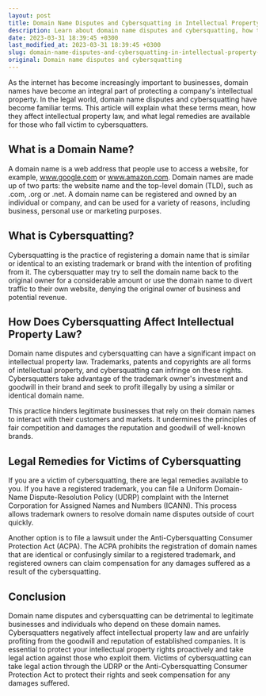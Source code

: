 ```yaml
---
layout: post
title: Domain Name Disputes and Cybersquatting in Intellectual Property Law
description: Learn about domain name disputes and cybersquatting, how they affect intellectual property law, and what legal remedies are available for victims of cybersquatting.
date: 2023-03-31 18:39:45 +0300
last_modified_at: 2023-03-31 18:39:45 +0300
slug: domain-name-disputes-and-cybersquatting-in-intellectual-property-law
original: Domain name disputes and cybersquatting
---
```


As the internet has become increasingly important to businesses, domain names have become an integral part of protecting a company's intellectual property. In the legal world, domain name disputes and cybersquatting have become familiar terms. This article will explain what these terms mean, how they affect intellectual property law, and what legal remedies are available for those who fall victim to cybersquatters.

## What is a Domain Name?

A domain name is a web address that people use to access a website, for example, www.google.com or www.amazon.com. Domain names are made up of two parts: the website name and the top-level domain (TLD), such as .com, .org or .net. A domain name can be registered and owned by an individual or company, and can be used for a variety of reasons, including business, personal use or marketing purposes.

## What is Cybersquatting?

Cybersquatting is the practice of registering a domain name that is similar or identical to an existing trademark or brand with the intention of profiting from it. The cybersquatter may try to sell the domain name back to the original owner for a considerable amount or use the domain name to divert traffic to their own website, denying the original owner of business and potential revenue.

## How Does Cybersquatting Affect Intellectual Property Law?

Domain name disputes and cybersquatting can have a significant impact on intellectual property law. Trademarks, patents and copyrights are all forms of intellectual property, and cybersquatting can infringe on these rights. Cybersquatters take advantage of the trademark owner's investment and goodwill in their brand and seek to profit illegally by using a similar or identical domain name.

This practice hinders legitimate businesses that rely on their domain names to interact with their customers and markets. It undermines the principles of fair competition and damages the reputation and goodwill of well-known brands.

## Legal Remedies for Victims of Cybersquatting

If you are a victim of cybersquatting, there are legal remedies available to you. If you have a registered trademark, you can file a Uniform Domain-Name Dispute-Resolution Policy (UDRP) complaint with the Internet Corporation for Assigned Names and Numbers (ICANN). This process allows trademark owners to resolve domain name disputes outside of court quickly.

Another option is to file a lawsuit under the Anti-Cybersquatting Consumer Protection Act (ACPA). The ACPA prohibits the registration of domain names that are identical or confusingly similar to a registered trademark, and registered owners can claim compensation for any damages suffered as a result of the cybersquatting.

## Conclusion

Domain name disputes and cybersquatting can be detrimental to legitimate businesses and individuals who depend on these domain names. Cybersquatters negatively affect intellectual property law and are unfairly profiting from the goodwill and reputation of established companies. It is essential to protect your intellectual property rights proactively and take legal action against those who exploit them. Victims of cybersquatting can take legal action through the UDRP or the Anti-Cybersquatting Consumer Protection Act to protect their rights and seek compensation for any damages suffered.